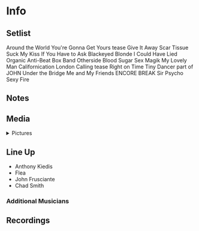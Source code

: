 # Info

## Setlist

Around the World
You're Gonna Get Yours tease
Give It Away
Scar Tissue
Suck My Kiss
If You Have to Ask
Blackeyed Blonde
I Could Have Lied
Organic Anti-Beat Box Band
Otherside
Blood Sugar Sex Magik
My Lovely Man
Californication
London Calling tease
Right on Time
Tiny Dancer part of JOHN
Under the Bridge
Me and My Friends
ENCORE BREAK
Sir Psycho Sexy
Fire

## Notes

## Media 

<details>
  <summary>Pictures</summary>
  <!--<img alt="Setlist" title="Setlist" src="_.jpg" height="200" />
  <img alt="Clipping" title="Clipping" src="_.jpg" height="200" />
  <img alt="Flyer" title="Flyer" src="_.jpg" height="200" />-->
</details>

## Line Up

* Anthony Kiedis
* Flea
* John Frusciante
* Chad Smith

### Additional Musicians

## Recordings
